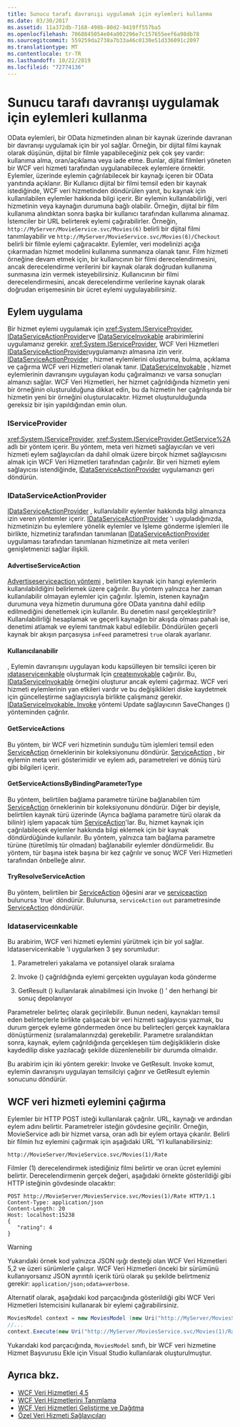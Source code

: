 ```yaml
---
title: Sunucu tarafı davranışı uygulamak için eylemleri kullanma
ms.date: 03/30/2017
ms.assetid: 11a372db-7168-498b-80d2-9419ff557ba5
ms.openlocfilehash: 7068845054e04a002296e7c157655eef6a98db78
ms.sourcegitcommit: 559259da2738a7b33a46c0130e51d336091c2097
ms.translationtype: MT
ms.contentlocale: tr-TR
ms.lasthandoff: 10/22/2019
ms.locfileid: "72774136"
---
```

# <a name="using-actions-to-implement-server-side-behavior"></a>Sunucu tarafı davranışı uygulamak için eylemleri kullanma

OData eylemleri, bir OData hizmetinden alınan bir kaynak üzerinde davranan bir davranışı uygulamak için bir yol sağlar. Örneğin, bir dijital filmi kaynak olarak düşünün, dijital bir filmle yapabileceğiniz pek çok şey vardır: kullanıma alma, oran/açıklama veya iade etme. Bunlar, dijital filmleri yöneten bir WCF veri hizmeti tarafından uygulanabilecek eylemlere örnektir. Eylemler, üzerinde eylemin çağrılabilecek bir kaynağı içeren bir OData yanıtında açıklanır. Bir Kullanıcı dijital bir filmi temsil eden bir kaynak istediğinde, WCF veri hizmetinden döndürülen yanıt, bu kaynak için kullanılabilen eylemler hakkında bilgi içerir. Bir eylemin kullanılabilirliği, veri hizmetinin veya kaynağın durumuna bağlı olabilir. Örneğin, dijital bir film kullanıma alındıktan sonra başka bir kullanıcı tarafından kullanıma alınamaz. İstemciler bir URL belirterek eylemi çağırabilirler. Örneğin, `http://MyServer/MovieService.svc/Movies(6)` belirli bir dijital filmi tanımlayabilir ve `http://MyServer/MovieService.svc/Movies(6)/Checkout` belirli bir filmle eylemi çağıracaktır. Eylemler, veri modelinizi açığa çıkarmadan hizmet modelini kullanıma sunmanıza olanak tanır. Film hizmeti örneğine devam etmek için, bir kullanıcının bir filmi derecelendirmesini, ancak derecelendirme verilerini bir kaynak olarak doğrudan kullanıma sunmasına izin vermek isteyebilirsiniz. Kullanıcının bir filmi derecelendirmesini, ancak derecelendirme verilerine kaynak olarak doğrudan erişemesinin bir ücret eylemi uygulayabilirsiniz.

## <a name="implementing-an-action"></a>Eylem uygulama
 Bir hizmet eylemi uygulamak için <xref:System.IServiceProvider>, [IDataServiceActionProvider](https://docs.microsoft.com/previous-versions/dotnet/wcf-data-services/hh859915(v=vs.103))ve [IDataServiceInvokable](https://docs.microsoft.com/previous-versions/dotnet/wcf-data-services/hh859893(v=vs.103)) arabirimlerini uygulamanız gerekir. <xref:System.IServiceProvider>, WCF Veri Hizmetleri [IDataServiceActionProvider](https://docs.microsoft.com/previous-versions/dotnet/wcf-data-services/hh859915(v=vs.103))uygulamanızı almasına izin verir. [IDataServiceActionProvider](https://docs.microsoft.com/previous-versions/dotnet/wcf-data-services/hh859915(v=vs.103)) , hizmet eylemlerini oluşturma, bulma, açıklama ve çağırma WCF veri Hizmetleri olanak tanır. [IDataServiceInvokable](https://docs.microsoft.com/previous-versions/dotnet/wcf-data-services/hh859893(v=vs.103)) , hizmet eylemlerinin davranışını uygulayan kodu çağıralmanızı ve varsa sonuçları almanızı sağlar. WCF Veri Hizmetleri, her hizmet çağrıldığında hizmetin yeni bir örneğinin oluşturulduğuna dikkat edin, bu da hizmetin her çağrılışında bir hizmetin yeni bir örneğini oluşturulacaktır.  Hizmet oluşturulduğunda gereksiz bir işin yapıldığından emin olun.

### <a name="iserviceprovider"></a>IServiceProvider
 <xref:System.IServiceProvider>, <xref:System.IServiceProvider.GetService%2A> adlı bir yöntem içerir. Bu yöntem, meta veri hizmeti sağlayıcıları ve veri hizmeti eylem sağlayıcıları da dahil olmak üzere birçok hizmet sağlayıcısını almak için WCF Veri Hizmetleri tarafından çağırılır. Bir veri hizmeti eylem sağlayıcısı istendiğinde, [IDataServiceActionProvider](https://docs.microsoft.com/previous-versions/dotnet/wcf-data-services/hh859915(v=vs.103)) uygulamanızı geri döndürün.

### <a name="idataserviceactionprovider"></a>IDataServiceActionProvider
 [IDataServiceActionProvider](https://docs.microsoft.com/previous-versions/dotnet/wcf-data-services/hh859915(v=vs.103)) , kullanılabilir eylemler hakkında bilgi almanıza izin veren yöntemler içerir. [IDataServiceActionProvider](https://docs.microsoft.com/previous-versions/dotnet/wcf-data-services/hh859915(v=vs.103)) 'ı uyguladığınızda, hizmetinizin bu eylemlere yönelik eylemler ve Işleme gönderme işlemleri ile birlikte, hizmetiniz tarafından tanımlanan [IDataServiceActionProvider](https://docs.microsoft.com/previous-versions/dotnet/wcf-data-services/hh859915(v=vs.103)) uygulaması tarafından tanımlanan hizmetinize ait meta verileri genişletmenizi sağlar ilişkili.

#### <a name="advertiseserviceaction"></a>AdvertiseServiceAction
 [Advertiseserviceaction yöntemi](https://docs.microsoft.com/previous-versions/dotnet/wcf-data-services/hh859971(v=vs.103)) , belirtilen kaynak için hangi eylemlerin kullanılabildiğini belirlemek üzere çağırılır. Bu yöntem yalnızca her zaman kullanılabilir olmayan eylemler için çağırılır. İşlemin, istenen kaynağın durumuna veya hizmetin durumuna göre OData yanıtına dahil edilip edilmediğini denetlemek için kullanılır. Bu denetim nasıl gerçekleştirilir? Kullanılabilirliği hesaplamak ve geçerli kaynağın bir akışda olması pahalı ise, denetimi atlamak ve eylemi tanıtmak kabul edilebilir. Döndürülen geçerli kaynak bir akışın parçasıysa `inFeed` parametresi `true` olarak ayarlanır.

#### <a name="createinvokable"></a>Kullanıcılanabilir
 , Eylemin davranışını uygulayan kodu kapsülleyen bir temsilci içeren bir [ıdataserviceınkable](https://docs.microsoft.com/previous-versions/dotnet/wcf-data-services/hh859893(v=vs.103)) oluşturmak Için [createınvokable](https://docs.microsoft.com/previous-versions/dotnet/wcf-data-services/hh859940(v=vs.103)) çağırılır. Bu, [IDataServiceInvokable](https://docs.microsoft.com/previous-versions/dotnet/wcf-data-services/hh859893(v=vs.103)) örneğini oluşturur ancak eylemi çağırmaz. WCF veri hizmeti eylemlerinin yan etkileri vardır ve bu değişiklikleri diske kaydetmek için güncelleştirme sağlayıcısıyla birlikte çalışmanız gerekir. [IDataServiceInvokable. Invoke](https://docs.microsoft.com/previous-versions/dotnet/wcf-data-services/hh859924(v=vs.103)) yöntemi Update sağlayıcının SaveChanges () yönteminden çağrılır.

#### <a name="getserviceactions"></a>GetServiceActions
 Bu yöntem, bir WCF veri hizmetinin sunduğu tüm işlemleri temsil eden [ServiceAction](https://docs.microsoft.com/previous-versions/dotnet/wcf-data-services/hh544089(v=vs.103)) örneklerinin bir koleksiyonunu döndürür. [ServiceAction](https://docs.microsoft.com/previous-versions/dotnet/wcf-data-services/hh544089(v=vs.103)) , bir eylemin meta veri gösterimidir ve eylem adı, parametreleri ve dönüş türü gibi bilgileri içerir.

#### <a name="getserviceactionsbybindingparametertype"></a>GetServiceActionsByBindingParameterType
 Bu yöntem, belirtilen bağlama parametre türüne bağlanabilen tüm [ServiceAction](https://docs.microsoft.com/previous-versions/dotnet/wcf-data-services/hh544089(v=vs.103)) örneklerinin bir koleksiyonunu döndürür. Diğer bir deyişle, belirtilen kaynak türü üzerinde (Ayrıca bağlama parametre türü olarak da bilinir) işlem yapacak tüm [ServiceAction](https://docs.microsoft.com/previous-versions/dotnet/wcf-data-services/hh544089(v=vs.103))'lar. Bu, hizmet kaynak için çağrılabilecek eylemler hakkında bilgi eklemek için bir kaynak döndürdüğünde kullanılır. Bu yöntem, yalnızca tam bağlama parametre türüne (türetilmiş tür olmadan) bağlanabilir eylemler döndürmelidir. Bu yöntem, tür başına istek başına bir kez çağrılır ve sonuç WCF Veri Hizmetleri tarafından önbelleğe alınır.

#### <a name="tryresolveserviceaction"></a>TryResolveServiceAction
 Bu yöntem, belirtilen bir [ServiceAction](https://docs.microsoft.com/previous-versions/dotnet/wcf-data-services/hh544089(v=vs.103)) öğesini arar ve [serviceaction](https://docs.microsoft.com/previous-versions/dotnet/wcf-data-services/hh544089(v=vs.103)) bulunursa `true` döndürür. Bulunursa, `serviceAction` `out` parametresinde [ServiceAction](https://docs.microsoft.com/previous-versions/dotnet/wcf-data-services/hh544089(v=vs.103)) döndürülür.

### <a name="idataserviceinvokable"></a>Idataserviceınkable
 Bu arabirim, WCF veri hizmeti eylemini yürütmek için bir yol sağlar. Idataserviceınkable 'i uygularken 3 şey sorumludur:

1. Parametreleri yakalama ve potansiyel olarak sıralama

2. Invoke () çağrıldığında eylemi gerçekten uygulayan koda gönderme

3. GetResult () kullanılarak alınabilmesi için Invoke () ' den herhangi bir sonuç depolanıyor

 Parametreler belirteç olarak geçirilebilir. Bunun nedeni, kaynakları temsil eden belirteçlerle birlikte çalışacak bir veri hizmeti sağlayıcısı yazmak, bu durum gerçek eyleme göndermeden önce bu belirteçleri gerçek kaynaklara dönüştürmeniz (sıralamalarınızda) gerekebilir. Parametre sıralandıktan sonra, kaynak, eylem çağrıldığında gerçekleşen tüm değişikliklerin diske kaydedilip diske yazılacağı şekilde düzenlenebilir bir durumda olmalıdır.

 Bu arabirim için iki yöntem gerekir: Invoke ve GetResult. Invoke komut, eylemin davranışını uygulayan temsilciyi çağırır ve GetResult eylemin sonucunu döndürür.

## <a name="invoking-a-wcf-data-service-action"></a>WCF veri hizmeti eylemini çağırma
 Eylemler bir HTTP POST isteği kullanılarak çağrılır. URL, kaynağı ve ardından eylem adını belirtir. Parametreler isteğin gövdesine geçirilir. Örneğin, MovieService adlı bir hizmet varsa, oran adlı bir eylem ortaya çıkarılır. Belirli bir filmin hız eylemini çağırmak için aşağıdaki URL 'YI kullanabilirsiniz:

 `http://MovieServer/MovieService.svc/Movies(1)/Rate`

 Filmler (1) derecelendirmek istediğiniz filmi belirtir ve oran ücret eylemini belirtir. Derecelendirmenin gerçek değeri, aşağıdaki örnekte gösterildiği gibi HTTP isteğinin gövdesinde olacaktır:

```http
POST http://MovieServer/MoviesService.svc/Movies(1)/Rate HTTP/1.1
Content-Type: application/json
Content-Length: 20
Host: localhost:15238
{
   "rating": 4
}
```

> [!WARNING]
> Yukarıdaki örnek kod yalnızca JSON ışığı desteği olan WCF Veri Hizmetleri 5,2 ve üzeri sürümlerle çalışır. WCF Veri Hizmetleri önceki bir sürümünü kullanıyorsanız JSON ayrıntılı içerik türü olarak şu şekilde belirtmeniz gerekir: `application/json;odata=verbose`.

 Alternatif olarak, aşağıdaki kod parçacığında gösterildiği gibi WCF Veri Hizmetleri Istemcisini kullanarak bir eylemi çağırabilirsiniz.

```csharp
MoviesModel context = new MoviesModel (new Uri("http://MyServer/MoviesService.svc/"));
//...
context.Execute(new Uri("http://MyServer/MoviesService.svc/Movies(1)/Rate"), "POST", new BodyOperationParameter("rating",4) );
```

 Yukarıdaki kod parçacığında, `MoviesModel` sınıfı, bir WCF veri hizmetine Hizmet Başvurusu Ekle için Visual Studio kullanılarak oluşturulmuştur.

## <a name="see-also"></a>Ayrıca bkz.

- [WCF Veri Hizmetleri 4.5](index.md)
- [WCF Veri Hizmetlerini Tanımlama](defining-wcf-data-services.md)
- [WCF Veri Hizmetleri Geliştirme ve Dağıtma](developing-and-deploying-wcf-data-services.md)
- [Özel Veri Hizmeti Sağlayıcıları](custom-data-service-providers-wcf-data-services.md)
